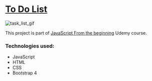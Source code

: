 # [To Do List](https://gondav.github.io/To-Do-List/)

![task_list_gif](https://user-images.githubusercontent.com/65767150/125195496-2d4cba00-e256-11eb-9957-b3f089e9badf.gif)


This project is part of [JavaScript From the beginning](https://www.udemy.com/course/modern-javascript-from-the-beginning/) Udemy course.

### Technologies used:
  - JavaScript
  - HTML
  - CSS
  - Bootstrap 4
